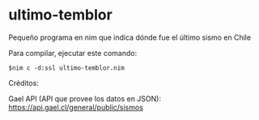 # ultimo-temblor
Pequeño programa en nim que indica dónde fue el último sismo en Chile

Para compilar, ejecutar este comando:

`$nim c -d:ssl ultimo-temblor.nim`

Créditos:

Gael API (API que provee los datos en JSON): https://api.gael.cl/general/public/sismos
